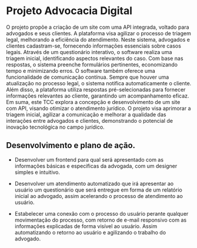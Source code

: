 # Projeto Advocacia Digital


O projeto propõe a criação de um site com uma API integrada, voltado para advogados e seus clientes. A plataforma visa agilizar o processo de triagem legal, melhorando a eficiência do atendimento. Neste sistema, advogados e clientes cadastram-se, fornecendo informações essenciais sobre casos legais. Através de um questionário interativo, o software realiza uma triagem inicial, identificando aspectos relevantes do caso. Com base nas respostas, o sistema preenche formulários pertinentes, economizando tempo e minimizando erros. O software também oferece uma funcionalidade de comunicação contínua. Sempre que houver uma atualização no processo legal, o sistema notifica automaticamente o cliente. Além disso, a plataforma utiliza respostas pré-selecionadas para fornecer informações relevantes ao cliente, garantindo um acompanhamento eficaz. Em suma, este TCC explora a concepção e desenvolvimento de um site com API, visando otimizar o atendimento jurídico. O projeto visa aprimorar a triagem inicial, agilizar a comunicação e melhorar a qualidade das interações entre advogados e clientes, demonstrando o potencial de inovação tecnológica no campo jurídico.

## Desenvolvimento e plano de ação.

- Desenvolver um frontend para qual será apresentado com as informações básicas e especificas da advogada, com um designer simples e intuitivo.

- Desenvolver um atendimento automatizado que irá apresentar ao usuário um questionário que será entregue em forma de um relatório inicial ao advogado, assim acelerando o processo de atendimento ao usuário.

- Estabelecer uma conexão com o processo do usuário perante qualquer movimentação do processo, com retorno de e-mail responsivo com as informações explicadas de forma visível ao usuário. Assim automatizando o retorno ao usuário e agilizando o trabalho do advogado.